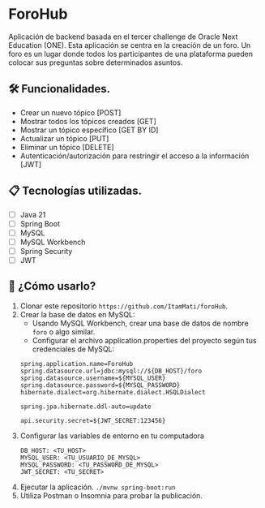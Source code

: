 <h1> ForoHub </h1>
Aplicación de backend basada en el tercer challenge de Oracle Next Education (ONE).  
Esta aplicación se centra en la creación de un foro.  
Un foro es un lugar donde todos los participantes de una plataforma
pueden colocar sus preguntas sobre determinados asuntos. 

## 🛠️ Funcionalidades.

* Crear un nuevo tópico [POST]  
* Mostrar todos los tópicos creados [GET]  
* Mostrar un tópico específico [GET BY ID]  
* Actualizar un tópico [PUT]  
* Eliminar un tópico [DELETE]  
* Autenticación/autorización para restringir el acceso a la información [JWT]  

## 📋 Tecnologías utilizadas.
- [ ] Java 21
- [ ] Spring Boot
- [ ] MySQL
- [ ] MySQL Workbench
- [ ] Spring Security
- [ ] JWT

## 🚀 ¿Cómo usarlo?
1. Clonar este repositorio `https://github.com/ItamMati/foroHub`.
2. Crear la base de datos en MySQL:
    * Usando MySQL Workbench, crear una base de datos de nombre `foro` o algo similar.
    * Configurar el archivo application.properties del proyecto según tus credenciales de MySQL:
    ```
    spring.application.name=ForoHub
    spring.datasource.url=jdbc:mysql://${DB_HOST}/foro
    spring.datasource.username=${MYSQL_USER}
    spring.datasource.password=${MYSQL_PASSWORD}
    hibernate.dialect=org.hibernate.dialect.HSQLDialect
   
    spring.jpa.hibernate.ddl-auto=update
   
    api.security.secret=${JWT_SECRET:123456}
    ```
3. Configurar las variables de entorno en tu computadora
   ```
   DB_HOST: <TU_HOST>
   MYSQL_USER: <TU_USUARIO_DE_MYSQL>
   MYSQL_PASSWORD: <TU_PASSWORD_DE_MYSQL>
   JWT_SECRET: <TU_SECRET>
   ```
4. Ejecutar la aplicación.
   `./mvnw spring-boot:run`
5. Utiliza Postman o Insomnia para probar la publicación.

   



